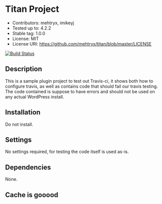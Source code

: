 # Titan Project

* Contributors: mehtryx, imikeyj
* Tested up to: 4.2.2
* Stable tag: 1.0.0
* License: MIT
* License URI: https://github.com/mehtryx/titan/blob/master/LICENSE

[![Build Status](https://travis-ci.org/mehtryx/titan.svg?branch=lint)](https://travis-ci.org/mehtryx/titan)

## Description

This is a sample plugin project to test out Travis-ci, it shows both how to configure travis, as well as contains code that should fail our travis testing.  The code contained is suppose to have errors and should not be used on any actual WordPress install.

## Installation

Do not install.

## Settings

No settings required, for testing the code itself is used as-is.

## Dependencies

None.

## Cache is gooood